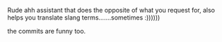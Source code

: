 Rude ahh assistant that does the opposite of what you request for, also helps you translate slang terms.......sometimes :))))))


the commits are funny too.

